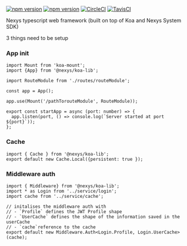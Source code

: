 [![npm version](https://badge.fury.io/js/%40nexys%2Fkoa-lib.svg)](https://www.npmjs.com/package/@nexys/koa-lib)
[![npm version](https://img.shields.io/npm/v/@nexys/koa-lib.svg)](https://www.npmjs.com/package/@nexys/koa-lib)
[![CircleCI](https://circleci.com/gh/Nexysweb/koa-lib.svg?style=svg)](https://circleci.com/gh/Nexysweb/koa-lib)
[![TavisCI](https://travis-ci.com/Nexysweb/koa-lib-ts.svg?branch=master)](https://travis-ci.com/Nexysweb/koa-lib-ts)

Nexys typescript web framework (built on top of Koa and Nexys System SDK)

3 things need to be setup

### App init
```
import Mount from 'koa-mount';
import {App} from '@nexys/koa-lib';

import RouteModule from './routes/routeModule';

const app = App();

app.use(Mount('/pathTorouteModule', RouteModule));

export const startApp = async (port: number) => {
  app.listen(port, () => console.log(`Server started at port ${port}`));
};
```

### Cache
```
import { Cache } from '@nexys/koa-lib';
export default new Cache.Local({persistent: true });
```

### Middleware auth

```
import { Middleware} from '@nexys/koa-lib';
import * as Login from '../service/login';
import cache from '../service/cache';

// initalises the middleware auth with
// - `Profile` defines the JWT Profile shape
// - `UserCache` defines the shape of the information saved in the userCache
// - `cache`reference to the cache
export default new Middleware.Auth<Login.Profile, Login.UserCache>(cache);
```

